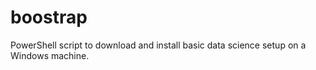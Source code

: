 # boostrap
PowerShell script to download and install basic data science setup on a Windows machine.
